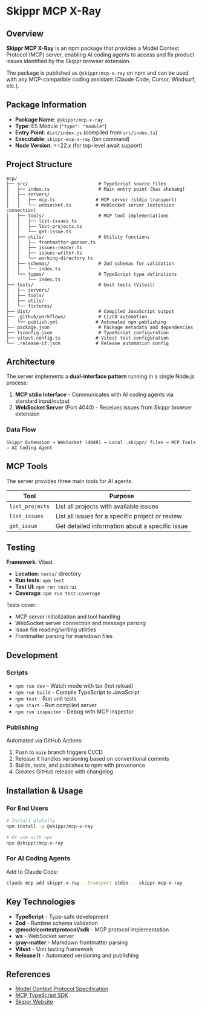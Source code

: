 # Skippr MCP X-Ray

## Overview

**Skippr MCP X-Ray** is an npm package that provides a Model Context Protocol (MCP) server, enabling AI coding agents to access and fix product issues identified by the Skippr browser extension.

The package is published as `@skippr/mcp-x-ray` on npm and can be used with any MCP-compatible coding assistant (Claude Code, Cursor, Windsurf, etc.).

## Package Information

- **Package Name**: `@skippr/mcp-x-ray`
- **Type**: ES Module (`"type": "module"`)
- **Entry Point**: `dist/index.js` (compiled from `src/index.ts`)
- **Executable**: `skippr-mcp-x-ray` (bin command)
- **Node Version**: >=22.x (for top-level await support)

## Project Structure

```
mcp/
├── src/                          # TypeScript source files
│   ├── index.ts                  # Main entry point (has shebang)
│   ├── servers/
│   │   ├── mcp.ts               # MCP server (stdio transport)
│   │   └── websocket.ts         # WebSocket server (extension connection)
│   ├── tools/                    # MCP tool implementations
│   │   ├── list-issues.ts
│   │   ├── list-projects.ts
│   │   └── get-issue.ts
│   ├── utils/                    # Utility functions
│   │   ├── frontmatter-parser.ts
│   │   ├── issues-reader.ts
│   │   ├── issues-writer.ts
│   │   └── working-directory.ts
│   ├── schemas/                  # Zod schemas for validation
│   │   └── index.ts
│   └── types/                    # TypeScript type definitions
│       └── index.ts
├── tests/                        # Unit tests (Vitest)
│   ├── servers/
│   ├── tools/
│   ├── utils/
│   └── fixtures/
├── dist/                         # Compiled JavaScript output
├── .github/workflows/            # CI/CD automation
│   └── publish.yml              # Automated npm publishing
├── package.json                  # Package metadata and dependencies
├── tsconfig.json                 # TypeScript configuration
├── vitest.config.ts             # Vitest test configuration
└── .release-it.json             # Release automation config

```

## Architecture

The server implements a **dual-interface pattern** running in a single Node.js process:

1. **MCP stdio Interface** - Communicates with AI coding agents via standard input/output
2. **WebSocket Server** (Port 4040) - Receives issues from Skippr browser extension

### Data Flow

```
Skippr Extension → WebSocket (4040) → Local .skippr/ files → MCP Tools → AI Coding Agent
```

## MCP Tools

The server provides three main tools for AI agents:

| Tool | Purpose |
|------|---------|
| `list_projects` | List all projects with available issues |
| `list_issues` | List all issues for a specific project or review |
| `get_issue` | Get detailed information about a specific issue |

## Testing

**Framework**: Vitest

- **Location**: `tests/` directory
- **Run tests**: `npm test`
- **Test UI**: `npm run test:ui`
- **Coverage**: `npm run test:coverage`

Tests cover:
- MCP server initialization and tool handling
- WebSocket server connection and message parsing
- Issue file reading/writing utilities
- Frontmatter parsing for markdown files

## Development

### Scripts

- `npm run dev` - Watch mode with tsx (hot reload)
- `npm run build` - Compile TypeScript to JavaScript
- `npm test` - Run unit tests
- `npm start` - Run compiled server
- `npm run inspector` - Debug with MCP inspector

### Publishing

Automated via GitHub Actions:
1. Push to `main` branch triggers CI/CD
2. Release It handles versioning based on conventional commits
3. Builds, tests, and publishes to npm with provenance
4. Creates GitHub release with changelog

## Installation & Usage

### For End Users

```bash
# Install globally
npm install -g @skippr/mcp-x-ray

# Or use with npx
npx @skippr/mcp-x-ray
```

### For AI Coding Agents

Add to Claude Code:
```bash
claude mcp add skippr-x-ray --transport stdio -- skippr-mcp-x-ray
```

## Key Technologies

- **TypeScript** - Type-safe development
- **Zod** - Runtime schema validation
- **@modelcontextprotocol/sdk** - MCP protocol implementation
- **ws** - WebSocket server
- **gray-matter** - Markdown frontmatter parsing
- **Vitest** - Unit testing framework
- **Release It** - Automated versioning and publishing

## References

- [Model Context Protocol Specification](https://modelcontextprotocol.io/)
- [MCP TypeScript SDK](https://github.com/modelcontextprotocol/typescript-sdk)
- [Skippr Website](https://skippr.ai)
